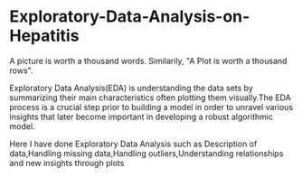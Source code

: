 # Exploratory-Data-Analysis-on-Hepatitis
A picture is worth a thousand words. Similarily, "A Plot is worth a thousand rows".

Exploratory Data Analysis(EDA) is understanding the data sets by summarizing their main characteristics often plotting them visually.The EDA process is a crucial step prior to building a model in order to unravel various insights that later become important in developing a robust algorithmic model.

Here I have done Exploratory Data Analysis such as Description of data,Handling missing data,Handling outliers,Understanding relationships and new insights through plots
